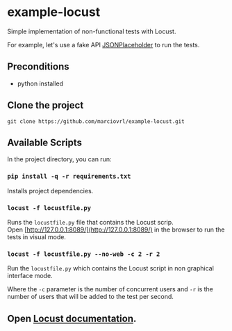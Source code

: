 # example-locust

Simple implementation of non-functional tests with Locust.

For example, let's use a fake API [JSONPlaceholder](https://jsonplaceholder.typicode.com/) to run the tests.

## Preconditions

- python installed

## Clone the project

```
git clone https://github.com/marciovrl/example-locust.git
```

## Available Scripts

In the project directory, you can run:

### `pip install -q -r requirements.txt`

Installs project dependencies. <br>

### `locust -f locustfile.py`

Runs the `locustfile.py` file that contains the Locust scrip. <br>
Open [http://127.0.0.1:8089/](http://127.0.0.1:8089/) in the browser to run the tests in visual mode. <br>

### `locust -f locustfile.py --no-web -c 2 -r 2`

Run the `locustfile.py` which contains the Locust script in non graphical interface mode. <br>

Where the `-c` parameter is the number of concurrent users and `-r` is the number of users that will be added to the test per second. <br>

## Open [Locust documentation](https://locust.io/).
